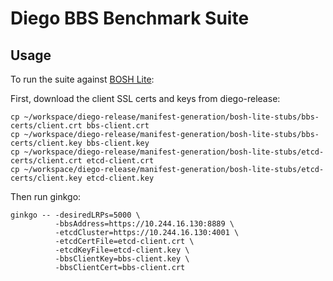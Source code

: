 # Diego BBS Benchmark Suite

## Usage

To run the suite against [BOSH Lite](https://github.com/cloudfoundry/bosh-lite):

First, download the client SSL certs and keys from diego-release:

```
cp ~/workspace/diego-release/manifest-generation/bosh-lite-stubs/bbs-certs/client.crt bbs-client.crt
cp ~/workspace/diego-release/manifest-generation/bosh-lite-stubs/bbs-certs/client.key bbs-client.key
cp ~/workspace/diego-release/manifest-generation/bosh-lite-stubs/etcd-certs/client.crt etcd-client.crt
cp ~/workspace/diego-release/manifest-generation/bosh-lite-stubs/etcd-certs/client.key etcd-client.key
```

Then run ginkgo:

```
ginkgo -- -desiredLRPs=5000 \
          -bbsAddress=https://10.244.16.130:8889 \
          -etcdCluster=https://10.244.16.130:4001 \
          -etcdCertFile=etcd-client.crt \
          -etcdKeyFile=etcd-client.key \
          -bbsClientKey=bbs-client.key \
          -bbsClientCert=bbs-client.crt
```
